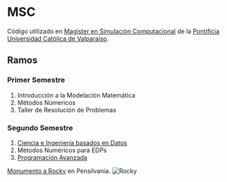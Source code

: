 # MSC
Código utilizado en [Magister en Simulación Computacional](https://www.postgradospucv.cl/index.php/magister-en-simulacion-computacional/) de la [Pontificia Universidad Católica de Valparaíso](http://www.pucv.cl).

## Ramos

### Primer Semestre

1.  Introducción a la Modelación Matemática
2.  Métodos Númericos
3.  Taller de Resolución de Problemas

### Segundo Semestre

1.  [Ciencia e Ingeniería basados en Datos](/Ramos/Segundo%20Semestre/Ciencia%20e%20Ingeniería%20basados%20en%20Datos)
2.  Métodos Numéricos para EDPs
3.  [Programación Avanzada](/Ramos/Segundo%20Semestre/Programación%20Avanzada)

[Monumento a Rocky](/Imagenes/Rocky.jpeg) en Pensilvania. 
![Rocky](https://github.com/user-attachments/assets/f1939ba6-aa79-49f4-b9ad-4b025fedafaa)
